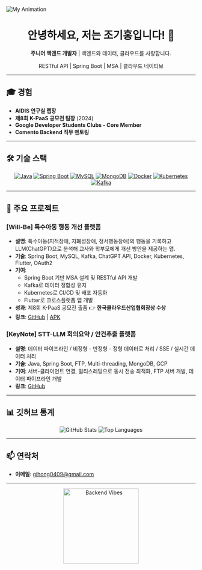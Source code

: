 
![My Animation](https://raw.githubusercontent.com/gihongjo/gihongjo/main/assets/gihong-github.gif)



<h1 align="center">안녕하세요, 저는 조기홍입니다! 👋</h1>
<p align="center"><strong>주니어 백엔드 개발자</strong> | 백엔드와 데이터, 클라우드를 사랑합니다.</p>
<p align="center">RESTful API | Spring Boot | MSA | 클라우드 네이티브</p>




---
## 🎓 경험
- **AIDIS 연구실 랩장**
- **제8회 K-PaaS 공모전 팀장** (2024)
- **Google Developer Students Clubs - Core Member**
- **Comento Backend 직무 멘토링**

---
## 🛠️ 기술 스택
<p align="center">
  <a href="https://www.java.com/" target="_blank"><img src="https://img.shields.io/badge/Java-007396?style=flat-square&logo=java&logoColor=white" alt="Java"></a>
  <a href="https://spring.io/projects/spring-boot" target="_blank"><img src="https://img.shields.io/badge/Spring%20Boot-6DB33F?style=flat-square&logo=springboot&logoColor=white" alt="Spring Boot"></a>
  <a href="https://www.mysql.com/" target="_blank"><img src="https://img.shields.io/badge/MySQL-4479A1?style=flat-square&logo=mysql&logoColor=white" alt="MySQL"></a>
  <a href="https://www.mongodb.com/" target="_blank"><img src="https://img.shields.io/badge/MongoDB-47A248?style=flat-square&logo=mongodb&logoColor=white" alt="MongoDB"></a>
  <a href="https://www.docker.com/" target="_blank"><img src="https://img.shields.io/badge/Docker-2496ED?style=flat-square&logo=docker&logoColor=white" alt="Docker"></a>
  <a href="https://kubernetes.io/" target="_blank"><img src="https://img.shields.io/badge/Kubernetes-326CE5?style=flat-square&logo=kubernetes&logoColor=white" alt="Kubernetes"></a>
  <a href="https://kafka.apache.org/" target="_blank"><img src="https://img.shields.io/badge/Kafka-231F20?style=flat-square&logo=apachekafka&logoColor=white" alt="Kafka"></a>
</p>

---

## 🚀 주요 프로젝트

### **[Will-Be] 특수아동 행동 개선 플랫폼**
- **설명**: 특수아동(지적장애, 자폐성장애, 정서행동장애)의 행동을 기록하고 LLM(ChatGPT)으로 분석해 교사와 학부모에게 개선 방안을 제공하는 앱.  
- **기술**: Spring Boot, MySQL, Kafka, ChatGPT API, Docker, Kubernetes, Flutter, OAuth2  
- **기여**:  
  - Spring Boot 기반 MSA 설계 및 RESTful API 개발  
  - Kafka로 데이터 정합성 유지
  - Kubernetes로 CI/CD 및 배포 자동화  
  - Flutter로 크로스플랫폼 앱 개발  
- **성과**: 제8회 K-PaaS 공모전 출품 👉 **한국클라우드산업협회장상 수상**  
- **링크**: [GitHub](https://github.com/gihongjo/TeamA) | [APK](https://drive.google.com/file/d/1LQ47RjRqX73JRwM--bDuj_z_4ilDkj1X/view?usp=drive_link)

### **[KeyNote] STT-LLM 회의요약 / 안건추출 플랫폼**
- **설명**: 데이터 파이프라인 / 비정형 - 반정형 - 정형 데이터로 처리 / SSE / 실시간 데이터 처리 
- **기술**: Java, Spring Boot, FTP, Multi-threading, MongoDB, GCP
- **기여**: 서버-클라이언트 연결, 멀티스레딩으로 동시 전송 최적화, FTP 서버 개발, 데이터 파이프라인 개발
- **링크**: [GitHub](https://github.com/onezero-dju/2024-UCD_FTP_SERVER/tree/master)

---

## 📊 깃허브 통계
<p align="center">
  <img src="https://github-readme-stats.vercel.app/api?username=gihongjo&show_icons=true&theme=radical" alt="GitHub Stats">
  <img src="https://github-readme-stats.vercel.app/api/top-langs/?username=gihongjo&layout=compact&theme=radical" alt="Top Languages">
</p>

---

## 📫 연락처
- **이메일**: [gihong0409@gmail.com](mailto:gihong0409@gmail.com)  


---



<p align="center">
  <img src="https://media.giphy.com/media/xT1R9Z13dMqsATLrxe/giphy.gif" alt="Backend Vibes" width="200">
</p>
